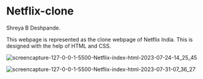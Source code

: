 # Netflix-clone

Shreya B Deshpande. 

This webpage is represented as the clone webpage of Netflix India. This is designed with the help of HTML and CSS.


![screencapture-127-0-0-1-5500-Netflix-index-html-2023-07-24-14_25_45](https://github.com/iamShreyaD/Netflix-clone/assets/70312732/745bdc3f-3909-46f5-9cc4-89897e0b5174)





![screencapture-127-0-0-1-5500-Netflix-index-html-2023-07-31-07_36_27](https://github.com/iamShreyaD/Netflix-clone/assets/70312732/cba00f29-294b-40b6-b030-f30e3daa878a)
